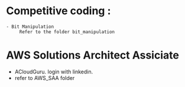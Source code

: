 
# Competitive coding :
    - Bit Manipulation
         Refer to the folder bit_manipulation

# AWS Solutions Architect Assiciate
  - ACloudGuru. login with linkedin.
  - refer to AWS_SAA folder
  